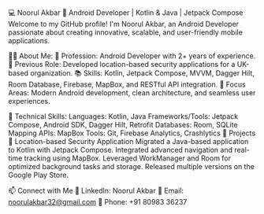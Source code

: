 

💻 Noorul Akbar
🚀 Android Developer | Kotlin & Java | Jetpack Compose
Welcome to my GitHub profile! I'm Noorul Akbar, an Android Developer passionate about creating innovative, scalable, and user-friendly mobile applications.

👨‍💻 About Me:
💼 Profession: Android Developer with 2+ years of experience.
🏢 Previous Role: Developed location-based security applications for a UK-based organization.
📚 Skills: Kotlin, Jetpack Compose, MVVM, Dagger Hilt, Room Database, Firebase, MapBox, and RESTful API integration.
🎯 Focus Areas: Modern Android development, clean architecture, and seamless user experiences.


🔧 Technical Skills:
Languages: Kotlin, Java
Frameworks/Tools: Jetpack Compose, Android SDK, Dagger Hilt, Retrofit
Databases: Room, SQLite
Mapping APIs: MapBox
Tools: Git, Firebase Analytics, Crashlytics
📂 Projects
🌟 Location-based Security Application
Migrated a Java-based application to Kotlin with Jetpack Compose.
Integrated advanced navigation and real-time tracking using MapBox.
Leveraged WorkManager and Room for optimized background tasks and storage.
Released multiple versions on the Google Play Store.


📫 Connect with Me
💼 LinkedIn: Noorul Akbar
📧 Email: noorulakbar32@gmail.com
📱 Phone: +91 80983 36237
